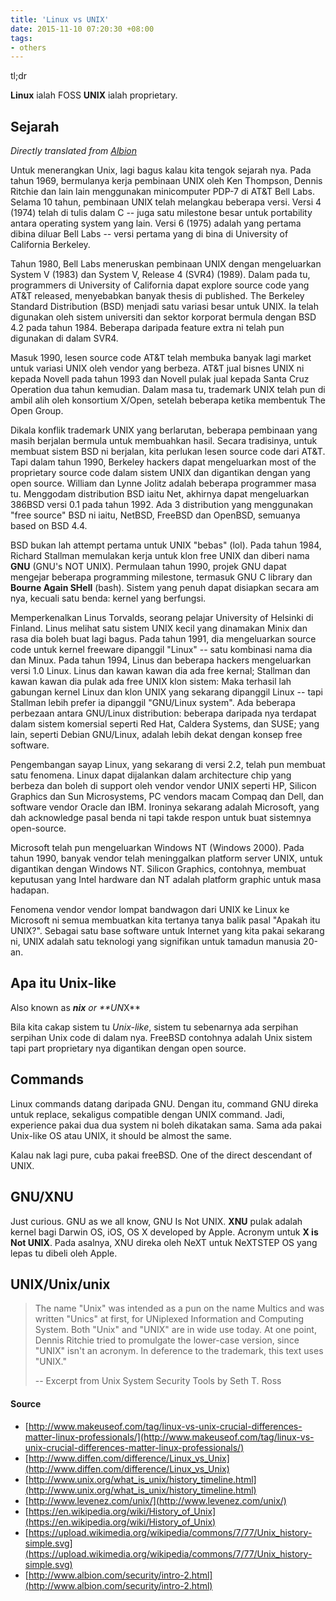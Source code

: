 ```yaml
---
title: 'Linux vs UNIX'
date: 2015-11-10 07:20:30 +08:00
tags:
- others
---
```


tl;dr

**Linux** ialah FOSS
**UNIX** ialah proprietary.

## Sejarah

*Directly translated from [Albion](http://www.albion.com/security/intro-2.html)*

Untuk menerangkan Unix, lagi bagus kalau kita tengok sejarah nya. Pada tahun 1969, bermulanya kerja pembinaan UNIX oleh Ken Thompson, Dennis Ritchie dan lain lain menggunakan minicomputer PDP-7 di AT&T Bell Labs. Selama 10 tahun, pembinaan UNIX telah melangkau beberapa versi. Versi 4 (1974) telah di tulis dalam C -- juga satu milestone besar untuk portability antara operating system yang lain. Versi 6 (1975) adalah yang pertama dibina diluar Bell Labs -- versi pertama yang di bina di University of California Berkeley.

Tahun 1980, Bell Labs meneruskan pembinaan UNIX dengan mengeluarkan System V (1983) dan System V, Release 4 (SVR4) (1989). Dalam pada tu, programmers di University of California dapat explore source code yang AT&T released, menyebabkan banyak thesis di published. The Berkeley Standard Distribution (BSD) menjadi satu variasi besar untuk UNIX. Ia telah digunakan oleh sistem universiti dan sektor korporat bermula dengan BSD 4.2 pada tahun 1984. Beberapa daripada feature extra ni telah pun digunakan di dalam SVR4.

Masuk 1990, lesen source code AT&T telah membuka banyak lagi market untuk variasi UNIX oleh vendor yang berbeza. AT&T jual bisnes UNIX ni kepada Novell pada tahun 1993 dan Novell pulak jual kepada Santa Cruz Operation dua tahun kemudian. Dalam masa tu, trademark UNIX telah pun di ambil alih oleh konsortium X/Open, setelah beberapa ketika membentuk The Open Group.

Dikala konflik trademark UNIX yang berlarutan, beberapa pembinaan yang masih berjalan bermula untuk membuahkan hasil. Secara tradisinya, untuk membuat sistem BSD ni berjalan, kita perlukan lesen source code dari AT&T. Tapi dalam tahun 1990, Berkeley hackers dapat mengeluarkan most of the proprietary source code dalam sistem UNIX dan digantikan dengan yang open source. William dan Lynne Jolitz adalah beberapa programmer masa tu. Menggodam distribution BSD iaitu Net, akhirnya dapat mengeluarkan 386BSD versi 0.1 pada tahun 1992. Ada 3 distribution yang menggunakan "free source" BSD ni iaitu, NetBSD, FreeBSD dan OpenBSD, semuanya based on BSD 4.4.

BSD bukan lah attempt pertama untuk UNIX "bebas" (lol). Pada tahun 1984, Richard Stallman memulakan kerja untuk klon free UNIX dan diberi nama **GNU** (GNU's NOT UNIX). Permulaan tahun 1990, projek GNU dapat mengejar beberapa programming milestone, termasuk GNU C library dan **Bourne Again SHell** (bash). Sistem yang penuh dapat disiapkan secara am nya, kecuali satu benda: kernel yang berfungsi.

Memperkenalkan Linus Torvalds, seorang pelajar University of Helsinki di Finland. Linus melihat satu sistem UNIX kecil yang dinamakan Minix dan rasa dia boleh buat lagi bagus. Pada tahun 1991, dia mengeluarkan source code untuk kernel freeware dipanggil "Linux" -- satu kombinasi nama dia dan Minux. Pada tahun 1994, Linus dan beberapa hackers mengeluarkan versi 1.0 Linux. Linus dan kawan kawan dia ada free kernal; Stallman dan kawan kawan dia pulak ada free UNIX klon sistem: Maka terhasil lah gabungan kernel Linux dan klon UNIX yang sekarang dipanggil Linux -- tapi Stallman lebih prefer ia dipanggil "GNU/Linux system". Ada beberapa perbezaan antara GNU/Linux distribution: beberapa daripada nya terdapat dalam sistem komersial seperti Red Hat, Caldera Systems, dan SUSE; yang lain, seperti Debian GNU/Linux, adalah lebih dekat dengan konsep free software.

Pengembangan sayap Linux, yang sekarang di versi 2.2, telah pun membuat satu fenomena. Linux dapat dijalankan dalam architecture chip yang berbeza dan boleh di support oleh vendor vendor UNIX seperti HP, Silicon Graphics dan Sun Microsystems, PC vendors macam Compaq dan Dell, dan software vendor Oracle dan IBM. Ironinya sekarang adalah Microsoft, yang dah acknowledge pasal benda ni tapi takde respon untuk buat sistemnya open-source.

Microsoft telah pun mengeluarkan Windows NT (Windows 2000). Pada tahun 1990, banyak vendor telah meninggalkan platform server UNIX, untuk digantikan dengan Windows NT. Silicon Graphics, contohnya, membuat keputusan yang Intel hardware dan NT adalah platform graphic untuk masa hadapan.

Fenomena vendor vendor lompat bandwagon dari UNIX ke Linux ke Microsoft ni semua membuatkan kita tertanya tanya balik pasal "Apakah itu UNIX?". Sebagai satu base software untuk Internet yang kita pakai sekarang ni, UNIX adalah satu teknologi yang signifikan untuk tamadun manusia 20-an.

## Apa itu Unix-like

Also known as ***nix** or **UN*X**

Bila kita cakap sistem tu *Unix-like*, sistem tu sebenarnya ada serpihan serpihan Unix code di dalam nya. FreeBSD contohnya adalah Unix sistem tapi part proprietary nya digantikan dengan open source.

## Commands

Linux commands datang daripada GNU. Dengan itu, command GNU direka untuk replace, sekaligus compatible dengan UNIX command. Jadi, experience pakai dua dua system ni boleh dikatakan sama. Sama ada pakai Unix-like OS atau UNIX, it should be almost the same.

Kalau nak lagi pure, cuba pakai freeBSD. One of the direct descendant of UNIX.

## GNU/XNU

Just curious. GNU as we all know, GNU Is Not UNIX. **XNU** pulak adalah kernel bagi Darwin OS, iOS, OS X developed by Apple. Acronym untuk **X is Not UNIX**. Pada asalnya, XNU direka oleh NeXT untuk NeXTSTEP OS yang lepas tu dibeli oleh Apple.

## UNIX/Unix/unix

> The name "Unix" was intended as a pun on the name Multics and was written "Unics" at first, for UNiplexed Information and Computing System. Both "Unix" and "UNIX" are in wide use today. At one point, Dennis Ritchie tried to promulgate the lower-case version, since "UNIX" isn't an acronym. In deference to the trademark, this text uses "UNIX."
> 
> -- Excerpt from Unix System Security Tools by Seth T. Ross

#### Source

- [http://www.makeuseof.com/tag/linux-vs-unix-crucial-differences-matter-linux-professionals/](http://www.makeuseof.com/tag/linux-vs-unix-crucial-differences-matter-linux-professionals/)
- [http://www.diffen.com/difference/Linux_vs_Unix](http://www.diffen.com/difference/Linux_vs_Unix)
- [http://www.unix.org/what_is_unix/history_timeline.html](http://www.unix.org/what_is_unix/history_timeline.html)
- [http://www.levenez.com/unix/](http://www.levenez.com/unix/)
- [https://en.wikipedia.org/wiki/History_of_Unix](https://en.wikipedia.org/wiki/History_of_Unix)
- [https://upload.wikimedia.org/wikipedia/commons/7/77/Unix_history-simple.svg](https://upload.wikimedia.org/wikipedia/commons/7/77/Unix_history-simple.svg)
- [http://www.albion.com/security/intro-2.html](http://www.albion.com/security/intro-2.html)
